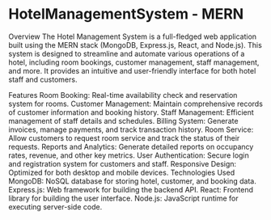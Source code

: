 # HotelManagementSystem - MERN
Overview
The Hotel Management System is a full-fledged web application built using the MERN stack (MongoDB, Express.js, React, and Node.js). This system is designed to streamline and automate various operations of a hotel, including room bookings, customer management, staff management, and more. It provides an intuitive and user-friendly interface for both hotel staff and customers.

Features
Room Booking: Real-time availability check and reservation system for rooms.
Customer Management: Maintain comprehensive records of customer information and booking history.
Staff Management: Efficient management of staff details and schedules.
Billing System: Generate invoices, manage payments, and track transaction history.
Room Service: Allow customers to request room service and track the status of their requests.
Reports and Analytics: Generate detailed reports on occupancy rates, revenue, and other key metrics.
User Authentication: Secure login and registration system for customers and staff.
Responsive Design: Optimized for both desktop and mobile devices.
Technologies Used
MongoDB: NoSQL database for storing hotel, customer, and booking data.
Express.js: Web framework for building the backend API.
React: Frontend library for building the user interface.
Node.js: JavaScript runtime for executing server-side code.
